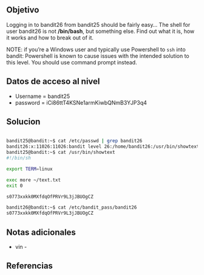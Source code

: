 ## Objetivo
Logging in to bandit26 from bandit25 should be fairly easy… The shell for user bandit26 is not **/bin/bash**, but something else. Find out what it is, how it works and how to break out of it.

NOTE: if you’re a Windows user and typically use Powershell to `ssh` into bandit: Powershell is known to cause issues with the intended solution to this level. You should use command prompt instead.
## Datos de acceso al nivel

* Username = bandit25
* password = iCi86ttT4KSNe1armKiwbQNmB3YJP3q4
## Solucion
````bash

bandit25@bandit:~$ cat /etc/passwd | grep bandit26
bandit26:x:11026:11026:bandit level 26:/home/bandit26:/usr/bin/showtext
bandit25@bandit:~$ cat /usr/bin/showtext
#!/bin/sh

export TERM=linux

exec more ~/text.txt
exit 0

s0773xxkk0MXfdqOfPRVr9L3jJBUOgCZ

bandit26@bandit:~$ cat /etc/bandit_pass/bandit26
s0773xxkk0MXfdqOfPRVr9L3jJBUOgCZ

````
## Notas adicionales
- vin - 
## Referencias
